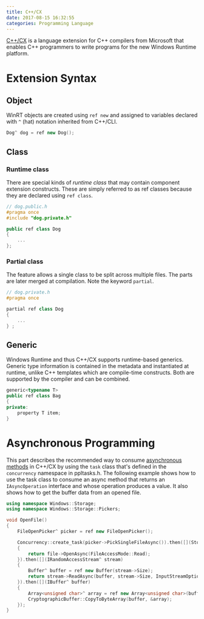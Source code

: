 ```yaml
---
title: C++/CX
date: 2017-08-15 16:32:55
categories: Programming Language
---
```

[C++/CX](https://docs.microsoft.com/en-us/cpp/cppcx/visual-c-language-reference-c-cx) is a language extension for C++ compilers from Microsoft that enables C++ programmers to write programs for the new Windows Runtime platform.

# Extension Syntax
## Object
WinRT objects are created using `ref new` and assigned to variables declared with `^` (hat) notation inherited from C++/CLI.
```c++
Dog^ dog = ref new Dog();
```
## Class
### Runtime class
There are special kinds of *runtime class* that  may contain component extension constructs. These are simply referred to as ref classes because they are declared using `ref class`.
```c++
// dog.public.h
#pragma once
#include "dog.private.h"

public ref class Dog
{
    ...
};
```
### Partial class
The feature allows a single class to be split across multiple files. The parts are later merged at compilation. Note the keyword `partial`.
```c++
// dog.private.h
#pragma once

partial ref class Dog
{
    ...
} ;
```
## Generic
Windows Runtime and thus C++/CX supports runtime-based generics. Generic type information is contained in the metadata and instantiated at runtime, unlike C++ templates which are compile-time constructs. Both are supported by the compiler and can be combined.
```c++
generic<typename T>
public ref class Bag
{
private:
    property T item;
}
```
# Asynchronous Programming
This part describes the recommended way to consume [asynchronous methods](https://docs.microsoft.com/en-us/windows/uwp/threading-async/asynchronous-programming-in-cpp-universal-windows-platform-apps) in C++/CX by using the `task` class that's defined in the `concurrency` namespace in ppltasks.h.
The following example shows how to use the task class to consume an async method that returns an `IAsyncOperation` interface and whose operation produces a value. It also shows how to get the buffer data from an opened file.
```c++
using namespace Windows::Storage;
using namespace Windows::Storage::Pickers;

void OpenFile()
{
    FileOpenPicker^ picker = ref new FileOpenPicker();

    Concurrency::create_task(picker->PickSingleFileAsync()).then([](StorageFile^ file)
    {
        return file->OpenAsync(FileAccessMode::Read);
    }).then([](IRandomAccessStream^ stream)
    {
        Buffer^ buffer = ref new Buffer(stream->Size);
        return stream->ReadAsync(buffer, stream->Size, InputStreamOptions::None);
    }).then([](IBuffer^ buffer)
    {
        Array<unsigned char>^ array = ref new Array<unsigned char>(buffer->Length);
        CryptographicBuffer::CopyToByteArray(buffer, &array);
    });
}
```
